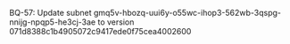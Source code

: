 BQ-57: Update subnet gmq5v-hbozq-uui6y-o55wc-ihop3-562wb-3qspg-nnijg-npqp5-he3cj-3ae to version 071d8388c1b4905072c9417ede0f75cea4002600
